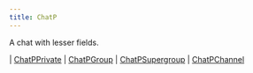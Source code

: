 ```yaml
---
title: ChatP
---
```


A chat with lesser fields.

<div class="font-mono whitespace-pre"><span class="opacity-50">| </span><a href="/types/chatpprivate"  >ChatPPrivate</a><span class="opacity-50">
| </span><a href="/types/chatpgroup"  >ChatPGroup</a><span class="opacity-50">
| </span><a href="/types/chatpsupergroup"  >ChatPSupergroup</a><span class="opacity-50">
| </span><a href="/types/chatpchannel"  >ChatPChannel</a></div>

